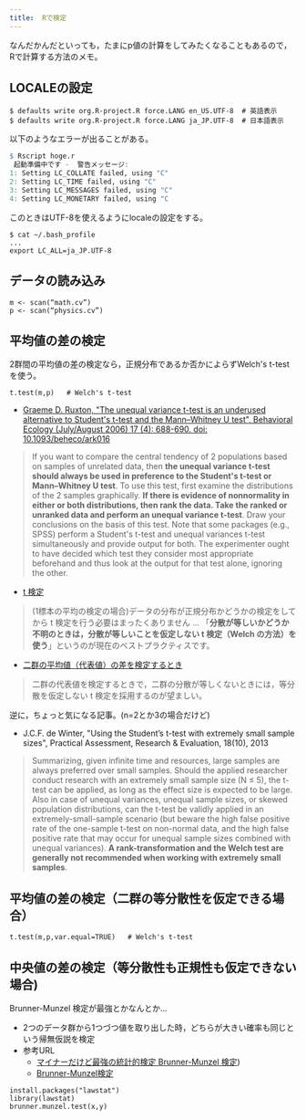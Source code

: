 ```yaml
---
title:  Rで検定
---
```



なんだかんだといっても，たまにp値の計算をしてみたくなることもあるので，
Rで計算する方法のメモ。

## LOCALEの設定
```
$ defaults write org.R-project.R force.LANG en_US.UTF-8  # 英語表示
$ defaults write org.R-project.R force.LANG ja_JP.UTF-8  # 日本語表示
```

以下のようなエラーが出ることがある。
```R
$ Rscript hoge.r
 起動準備中です -  警告メッセージ:
1: Setting LC_COLLATE failed, using "C"
2: Setting LC_TIME failed, using "C"
3: Setting LC_MESSAGES failed, using "C"
4: Setting LC_MONETARY failed, using "C
```
このときはUTF-8を使えるようにlocaleの設定をする。
```
$ cat ~/.bash_profile
...
export LC_ALL=ja_JP.UTF-8
```


## データの読み込み

```
m <- scan(“math.cv”)
p <- scan(“physics.cv”)
```

## 平均値の差の検定

2群間の平均値の差の検定なら，正規分布であるか否かによらずWelch's t-testを使う。

```
t.test(m,p)   # Welch's t-test
```

- [Graeme D. Ruxton, "The unequal variance t-test is an underused alternative to Student's t-test and the Mann–Whitney U test", Behavioral Ecology (July/August 2006) 17 (4): 688-690.
doi: 10.1093/beheco/ark016](https://beheco.oxfordjournals.org/content/17/4/688.full)
> If you want to compare the central tendency of 2 populations based on samples of unrelated data, then **the unequal variance t-test should always be used in preference to the Student's t-test or Mann–Whitney U test**. To use this test, first examine the distributions of the 2 samples graphically. **If there is evidence of nonnormality in either or both distributions, then rank the data. Take the ranked or unranked data and perform an unequal variance t-test**. Draw your conclusions on the basis of this test. Note that some packages (e.g., SPSS) perform a Student's t-test and unequal variances t-test simultaneously and provide output for both. The experimenter ought to have decided which test they consider most appropriate beforehand and thus look at the output for that test alone, ignoring the other.

- [t 検定](http://oku.edu.mie-u.ac.jp/~okumura/stat/ttest.html)
> (1標本の平均の検定の場合)データの分布が正規分布かどうかの検定をしてから
t 検定を行う必要はまったくありません
> ...
> 「**分散が等しいかどうか不明のときは，分散が等しいことを仮定しない
t 検定（Welch の方法）を使う**」というのが現在のベストプラクティスです。
- [二群の平均値（代表値）の差を検定するとき](http://aoki2.si.gunma-u.ac.jp/lecture/BF/index.html)
> 二群の代表値を検定するときで，二群の分散が等しくないときには，等分散を仮定しない t 検定を採用するのが望ましい。

逆に，ちょっと気になる記事。(n=2とか3の場合だけど)
- J.C.F. de Winter, "Using the Student’s t-test with extremely small sample sizes", Practical Assessment, Research & Evaluation, 18(10), 2013
>Summarizing, given infinite time and resources, large samples are always preferred over small samples. Should the applied researcher conduct research with an extremely small sample size (N ≤ 5), the t-test can be applied, as long as the effect size is expected to be large. Also in case of unequal variances, unequal sample sizes, or skewed population distributions, can the t-test be validly applied in an extremely-small-sample scenario (but beware the high false positive rate of the one-sample t-test on non-normal data, and the high false positive rate that may occur for unequal sample sizes combined with unequal variances). **A rank-transformation and the Welch test are generally not recommended when working with extremely small samples**.


## 平均値の差の検定（二群の等分散性を仮定できる場合）

```
t.test(m,p,var.equal=TRUE)   # Welch's t-test
```


## 中央値の差の検定（等分散性も正規性も仮定できない場合)
<!--
1. データはガウス分布であるか(Shapiro-Wilk normality test)
```
shapiro.test(m)
```
2. ガウス分布なら
```
var.test(m,p) # F-test
t.test(m,p)   # t-test
```
3. ガウス分布でないなら
	1. Kolmogorov-Smirnov 検定: 2つのデータ間の確率分布の相違の検定
```
	ks.test(p)
```
-->
Brunner-Munzel 検定が最強とかなんとか...

- 2つのデータ群から1つづつ値を取り出した時，どちらが大きい確率も同じという帰無仮説を検定
- 参考URL
	- [マイナーだけど最強の統計的検定 Brunner-Munzel 検定](http://d.hatena.ne.jp/hoxo_m/20150217/p1))
	- [Brunner-Munzel検定](https://oku.edu.mie-u.ac.jp/~okumura/stat/brunner-munzel.html)

```
install.packages("lawstat")
library(lawstat)
brunner.munzel.test(x,y)
```
